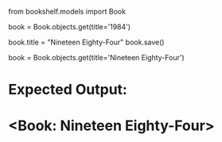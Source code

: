 from bookshelf.models import Book


book = Book.objects.get(title='1984')


book.title = "Nineteen Eighty-Four"
book.save()

book = Book.objects.get(title='Nineteen Eighty-Four')

# Expected Output:
# <Book: Nineteen Eighty-Four>
